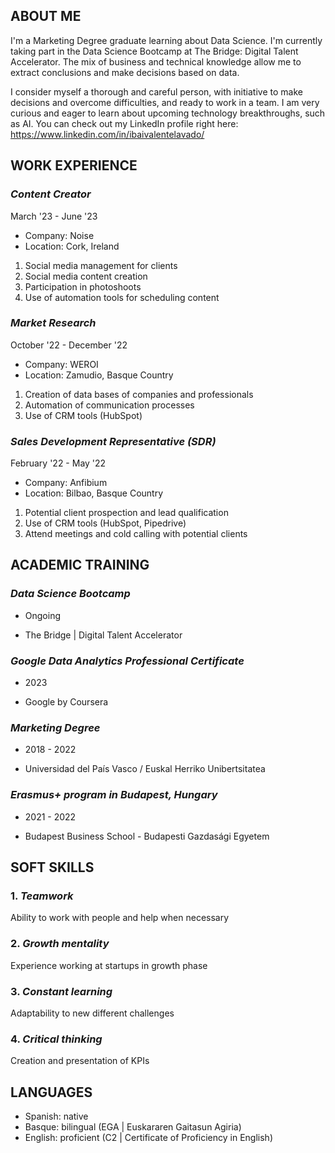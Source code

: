 ## ABOUT ME

I'm a Marketing Degree graduate learning about Data Science. I'm currently taking part in the Data Science Bootcamp at The Bridge: Digital Talent Accelerator. The mix of business and technical knowledge allow me to extract conclusions and make decisions based on data.

I consider myself a thorough and careful person, with initiative to make decisions and overcome difficulties, and ready to work in a team. I am very curious and eager to learn about upcoming technology breakthroughs, such as AI. You can check out my LinkedIn profile right here: https://www.linkedin.com/in/ibaivalentelavado/

## WORK EXPERIENCE

### *Content Creator*
March '23 - June '23
- Company: Noise
- Location: Cork, Ireland
1. Social media management for clients
2. Social media content creation
3. Participation in photoshoots
4. Use of automation tools for scheduling content

### *Market Research*
October '22 - December '22
- Company: WEROI
- Location: Zamudio, Basque Country
1. Creation of data bases of companies and professionals
2. Automation of communication processes
3. Use of CRM tools (HubSpot)

### *Sales Development Representative (SDR)*
February '22 - May '22
- Company: Anfibium
- Location: Bilbao, Basque Country
1. Potential client prospection and lead qualification
2. Use of CRM tools (HubSpot, Pipedrive)
3. Attend meetings and cold calling with potential clients


## ACADEMIC TRAINING

### *Data Science Bootcamp*

- Ongoing

- The Bridge | Digital Talent Accelerator

### *Google Data Analytics Professional Certificate*

- 2023

- Google by Coursera

### *Marketing Degree*

- 2018 - 2022

- Universidad del País Vasco / Euskal Herriko Unibertsitatea

### *Erasmus+ program in Budapest, Hungary*

- 2021 - 2022

- Budapest Business School - Budapesti Gazdasági Egyetem


## SOFT SKILLS

### 1. *Teamwork*

Ability to work with people and help when necessary

### 2. *Growth mentality*

Experience working at startups in growth phase


### 3. *Constant learning*

Adaptability to new different challenges

### 4. *Critical thinking*

Creation and presentation of KPIs


## LANGUAGES

* Spanish: native
* Basque: bilingual (EGA | Euskararen Gaitasun Agiria)
* English: proficient (C2 | Certificate of Proficiency in English)

